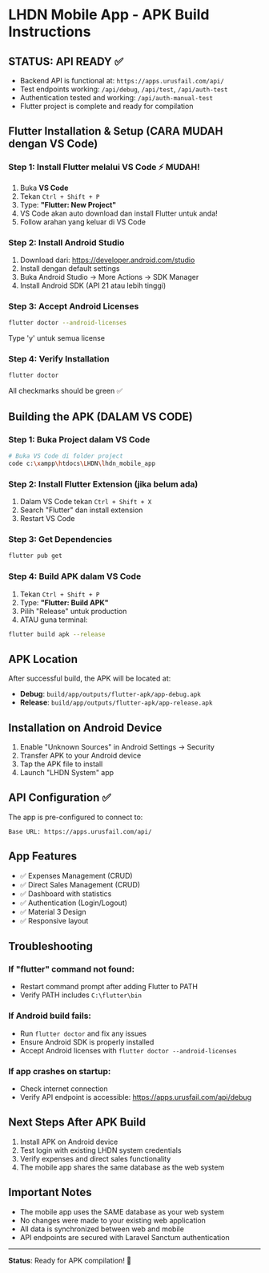# LHDN Mobile App - APK Build Instructions

## STATUS: API READY ✅
- Backend API is functional at: `https://apps.urusfail.com/api/`
- Test endpoints working: `/api/debug`, `/api/test`, `/api/auth-test`
- Authentication tested and working: `/api/auth-manual-test`
- Flutter project is complete and ready for compilation

## Flutter Installation & Setup (CARA MUDAH dengan VS Code)

### Step 1: Install Flutter melalui VS Code ⚡ MUDAH!
1. Buka **VS Code**
2. Tekan `Ctrl + Shift + P`
3. Type: **"Flutter: New Project"**
4. VS Code akan auto download dan install Flutter untuk anda!
5. Follow arahan yang keluar di VS Code

### Step 2: Install Android Studio
1. Download dari: https://developer.android.com/studio
2. Install dengan default settings
3. Buka Android Studio → More Actions → SDK Manager
4. Install Android SDK (API 21 atau lebih tinggi)

### Step 3: Accept Android Licenses
```bash
flutter doctor --android-licenses
```
Type 'y' untuk semua license

### Step 4: Verify Installation
```bash
flutter doctor
```
All checkmarks should be green ✅

## Building the APK (DALAM VS CODE)

### Step 1: Buka Project dalam VS Code
```bash
# Buka VS Code di folder project
code c:\xampp\htdocs\LHDN\lhdn_mobile_app
```

### Step 2: Install Flutter Extension (jika belum ada)
1. Dalam VS Code tekan `Ctrl + Shift + X` 
2. Search "Flutter" dan install extension
3. Restart VS Code

### Step 3: Get Dependencies
```bash
flutter pub get
```

### Step 4: Build APK dalam VS Code
1. Tekan `Ctrl + Shift + P`
2. Type: **"Flutter: Build APK"**
3. Pilih "Release" untuk production
4. ATAU guna terminal:
```bash
flutter build apk --release
```

## APK Location
After successful build, the APK will be located at:
- **Debug**: `build/app/outputs/flutter-apk/app-debug.apk`
- **Release**: `build/app/outputs/flutter-apk/app-release.apk`

## Installation on Android Device
1. Enable "Unknown Sources" in Android Settings → Security
2. Transfer APK to your Android device
3. Tap the APK file to install
4. Launch "LHDN System" app

## API Configuration ✅
The app is pre-configured to connect to:
```
Base URL: https://apps.urusfail.com/api/
```

## App Features
- ✅ Expenses Management (CRUD)
- ✅ Direct Sales Management (CRUD)  
- ✅ Dashboard with statistics
- ✅ Authentication (Login/Logout)
- ✅ Material 3 Design
- ✅ Responsive layout

## Troubleshooting

### If "flutter" command not found:
- Restart command prompt after adding Flutter to PATH
- Verify PATH includes `C:\flutter\bin`

### If Android build fails:
- Run `flutter doctor` and fix any issues
- Ensure Android SDK is properly installed
- Accept Android licenses with `flutter doctor --android-licenses`

### If app crashes on startup:
- Check internet connection
- Verify API endpoint is accessible: https://apps.urusfail.com/api/debug

## Next Steps After APK Build
1. Install APK on Android device
2. Test login with existing LHDN system credentials
3. Verify expenses and direct sales functionality
4. The mobile app shares the same database as the web system

## Important Notes
- The mobile app uses the SAME database as your web system
- No changes were made to your existing web application
- All data is synchronized between web and mobile
- API endpoints are secured with Laravel Sanctum authentication

---
**Status**: Ready for APK compilation! 🚀

